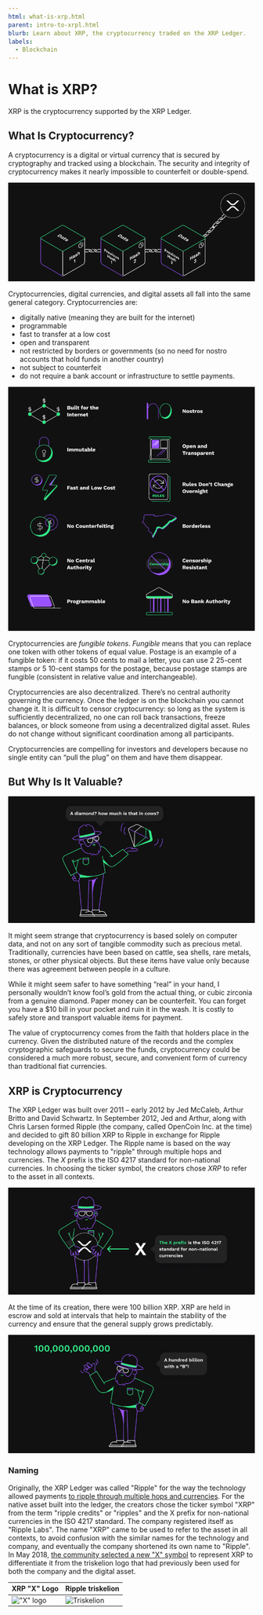 ```yaml
---
html: what-is-xrp.html
parent: intro-to-xrpl.html
blurb: Learn about XRP, the cryptocurrency traded on the XRP Ledger.
labels:
  - Blockchain
---
```


# What is XRP?

XRP is the cryptocurrency supported by the XRP Ledger.

## What Is Cryptocurrency?

A cryptocurrency is a digital or virtual currency that is secured by cryptography and tracked using a blockchain. The security and integrity of cryptocurrency makes it nearly impossible to counterfeit or double-spend.

![XRP on the blockchain](img/introduction10-xrp-on-chain.png)

Cryptocurrencies, digital currencies, and digital assets all fall into the same general category. Cryptocurrencies are:
- digitally native (meaning they are built for the internet)
- programmable
- fast to transfer at a low cost
- open and transparent
- not restricted by borders or governments (so no need for nostro accounts that hold funds in another country)
- not subject to counterfeit
- do not require a bank account or infrastructure to settle payments.

![Advantages of cryptocurrencies](img/introduction11-all-the-things.png)

Cryptocurrencies are _fungible tokens_. _Fungible_ means that you can replace one token with other tokens of equal value. Postage is an example of a fungible token: if it costs 50 cents to mail a letter, you can use 2 25-cent stamps or 5 10-cent stamps for the postage, because postage stamps are fungible (consistent in relative value and interchangeable).

Cryptocurrencies are also decentralized. There’s no central authority governing the currency. Once the ledger is on the blockchain you cannot change it. It is difficult to censor cryptocurrency: so long as the system is sufficiently decentralized, no one can roll back transactions, freeze balances, or block someone from using a decentralized digital asset. Rules do not change without significant coordination among all participants.

Cryptocurrencies are compelling for investors and developers because no single entity can “pull the plug” on them and have them disappear.

## But Why Is It Valuable?

![Advantages of cryptocurrencies](img/introduction12-diamond.png)

It might seem strange that cryptocurrency is based solely on computer data, and not on any sort of tangible commodity such as precious metal. Traditionally, currencies have been based on cattle, sea shells, rare metals, stones, or other physical objects. But these items have value only because there was agreement between people in a culture.

While it might seem safer to have something “real” in your hand, I personally wouldn’t  know fool’s gold from the actual thing, or cubic zirconia from a genuine diamond. Paper money can be counterfeit. You can forget you have a $10 bill in your pocket and ruin it in the wash. It is costly to safely store and transport valuable items for payment.

The value of cryptocurrency comes from the faith that holders place in the currency. Given the distributed nature of the records and the complex cryptographic safeguards to secure the funds, cryptocurrency could be considered a much more robust, secure, and convenient form of currency than traditional fiat currencies.


## XRP is Cryptocurrency

The XRP Ledger was built over 2011 – early 2012 by Jed McCaleb, Arthur Britto and David Schwartz. In September 2012, Jed and Arthur, along with Chris Larsen formed Ripple (the company, called OpenCoin Inc. at the time) and decided to gift 80 billion XRP to Ripple in exchange for Ripple developing on the XRP Ledger. The Ripple name is based on the way technology allows payments to "ripple" through multiple hops and currencies. The _X_ prefix is the ISO 4217 standard for non-national currencies. In choosing the ticker symbol, the creators chose _XRP_ to refer to the asset in all contexts.

![Dennis with one XRP](img/introduction13-x-prefix.png)

At the time of its creation, there were 100 billion XRP. XRP are held in escrow and sold at intervals that help to maintain the stability of the currency and ensure that the general supply grows predictably.

![One Hundred Billion with a "B"](img/introduction14-hundred-billion.png)

### Naming

Originally, the XRP Ledger was called "Ripple" for the way the technology allowed payments [to ripple through multiple hops and currencies](rippling.html). For the native asset built into the ledger, the creators chose the ticker symbol "XRP" from the term "ripple credits" or "ripples" and the X prefix for non-national currencies in the ISO 4217 standard. The company registered itself as "Ripple Labs". The name "XRP" came to be used to refer to the asset in all contexts, to avoid confusion with the similar names for the technology and company, and eventually the company shortened its own name to "Ripple". In May 2018, [the community selected a new "X" symbol](https://twitter.com/xrpsymbol/status/1006925937571713025) to represent XRP to differentiate it from the triskelion logo that had previously been used for both the company and the digital asset.

| XRP "X" Logo                           | Ripple triskelion                   |
|:---------------------------------------|:------------------------------------|
| !["X" logo](assets/img/xrp-x-logo.png) | ![Triskelion](img/ripple-triskelion.png) |

